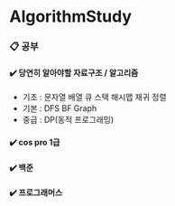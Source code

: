 # AlgorithmStudy
### 📋 공부
#### ✔️ 당연히 알아야할 자료구조 / 알고리즘
- 기초 :  문자열 배열 큐 스택 해시맵 재귀 정렬
- 기본 :  DFS BF Graph
- 중급 :  DP(동적 프로그래밍)
#### ✔️ cos pro 1급 
#### ✔️ 백준
#### ✔️ 프로그래머스
